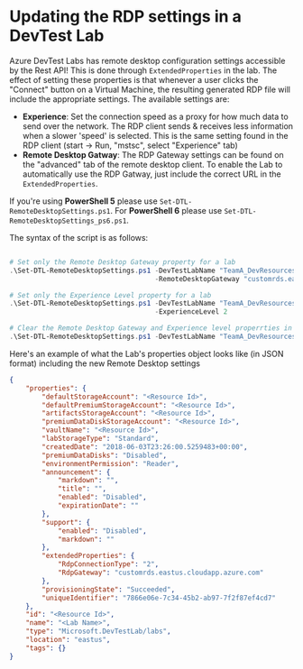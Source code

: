 # Updating the RDP settings in a DevTest Lab
Azure DevTest Labs has remote desktop configuration settings accessible by the Rest API!  This is done through `ExtendedProperties` in the lab.  The effect of setting these properties is that whenever a user clicks the "Connect" button on a Virtual Machine, the resulting generated RDP file will include the appropriate settings.  The available settings are:
* **Experience**:  Set the connection speed as a proxy for how much data to send over the network.  The RDP client sends & receives less information when a slower 'speed' is selected.  This is the same setting found in the RDP client (start -> Run, "mstsc", select "Experience" tab)
* **Remote Desktop Gatway**:  The RDP Gateway settings can be found on the "advanced" tab of the remote desktop client.  To enable the Lab to automatically use the RDP Gatway, just include the correct URL in the `ExtendedProperties`.

If you're using **PowerShell 5** please use `Set-DTL-RemoteDesktopSettings.ps1`.  For **PowerShell 6** please use `Set-DTL-RemoteDesktopSettings_ps6.ps1`.

The syntax of the script is as follows:
```powershell

# Set only the Remote Desktop Gateway property for a lab
.\Set-DTL-RemoteDesktopSettings.ps1 -DevTestLabName "TeamA_DevResources" `
                                    -RemoteDesktopGateway "customrds.eastus.cloudapp.azure.com"

# Set only the Experience Level property for a lab
.\Set-DTL-RemoteDesktopSettings.ps1 -DevTestLabName "TeamA_DevResources" `
                                    -ExperienceLevel 2

# Clear the Remote Desktop Gateway and Experience level properrties in a lab
.\Set-DTL-RemoteDesktopSettings.ps1 -DevTestLabName "TeamA_DevResources"

```
Here's an example of what the Lab's properties object looks like (in JSON format) including the new Remote Desktop settings
```json
{
    "properties": {
        "defaultStorageAccount": "<Resource Id>",
        "defaultPremiumStorageAccount": "<Resource Id>",
        "artifactsStorageAccount": "<Resource Id>",
        "premiumDataDiskStorageAccount": "<Resource Id>",
        "vaultName": "<Resource Id>",
        "labStorageType": "Standard",
        "createdDate": "2018-06-03T23:26:00.5259483+00:00",
        "premiumDataDisks": "Disabled",
        "environmentPermission": "Reader",
        "announcement": {
            "markdown": "",
            "title": "",
            "enabled": "Disabled",
            "expirationDate": ""
        },
        "support": {
            "enabled": "Disabled",
            "markdown": ""
        },
        "extendedProperties": {
            "RdpConnectionType": "2",
            "RdpGateway": "customrds.eastus.cloudapp.azure.com"
        },
        "provisioningState": "Succeeded",
        "uniqueIdentifier": "7866e06e-7c34-45b2-ab97-7f2f87ef4cd7"
    },
    "id": "<Resource Id>",
    "name": "<Lab Name>",
    "type": "Microsoft.DevTestLab/labs",
    "location": "eastus",
    "tags": {}
}
```
